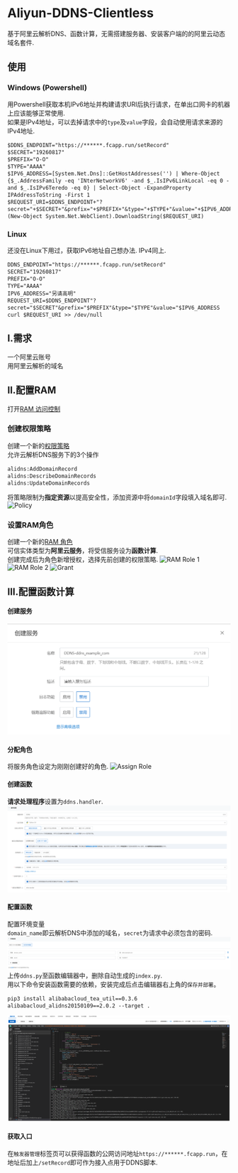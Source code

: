# Aliyun-DDNS-Clientless
基于阿里云解析DNS、函数计算，无需搭建服务器、安装客户端的的阿里云动态域名套件.
## 使用
### Windows (Powershell)
用Powershell获取本机IPv6地址并构建请求URI后执行请求，在单出口网卡的机器上应该能够正常使用.\
如果是IPv4地址，可以去掉请求中的``type``及``value``字段，会自动使用请求来源的IPv4地址.
````
$DDNS_ENDPOINT="https://******.fcapp.run/setRecord"
$SECRET="19260817"
$PREFIX="O-O"
$TYPE="AAAA"
$IPV6_ADDRESS=[System.Net.Dns]::GetHostAddresses('') | Where-Object {$_.AddressFamily -eq 'INterNetworkV6' -and $_.IsIPv6LinkLocal -eq 0 -and $_.IsIPv6Teredo -eq 0} | Select-Object -ExpandProperty IPAddressToString -First 1
$REQUEST_URI=$DDNS_ENDPOINT+"?secret="+$SECRET+"&prefix="+$PREFIX+"&type="+$TYPE+"&value="+$IPV6_ADDRESS
(New-Object System.Net.WebClient).DownloadString($REQUEST_URI)
````
### Linux
还没在Linux下用过，获取IPv6地址自己想办法.
IPv4同上.
````
DDNS_ENDPOINT="https://******.fcapp.run/setRecord"
SECRET="19260817"
PREFIX="O-O"
TYPE="AAAA"
IPV6_ADDRESS="另请高明"
REQUEST_URI=$DDNS_ENDPOINT"?secret="$SECRET"&prefix="$PREFIX"&type="$TYPE"&value="$IPV6_ADDRESS
curl $REQUEST_URI >> /dev/null
````
## Ⅰ.需求
  一个阿里云账号\
  用阿里云解析的域名
## Ⅱ.配置RAM
打开[RAM 访问控制](https://ram.console.aliyun.com/users)
### 创建权限策略
创建一个新的[权限策略](https://ram.console.aliyun.com/policies)\
允许云解析DNS服务下的3个操作
````
alidns:AddDomainRecord
alidns:DescribeDomainRecords
alidns:UpdateDomainRecords
````
将策略限制为**指定资源**以提高安全性，添加资源中将``domainId``字段填入域名即可.\
![Policy](https://github.com/Fawkex/Aliyun-DDNS-Clientless/blob/main/instruction/RAM\Create_Policy_1.png)
### 设置RAM角色
创建一个新的[RAM 角色](https://ram.console.aliyun.com/roles)\
可信实体类型为**阿里云服务**，将受信服务设为**函数计算**.\
创建完成后为角色新增授权，选择先前创建的权限策略.
![RAM Role 1](https://github.com/Fawkex/Aliyun-DDNS-Clientless/blob/main/instruction/RAM\Create_RAM_1.png)
![RAM Role 2](https://github.com/Fawkex/Aliyun-DDNS-Clientless/blob/main/instruction/RAM\Create_RAM_2.png)
![Grant](https://github.com/Fawkex/Aliyun-DDNS-Clientless/blob/main/instruction/RAM\Grant.png)
## Ⅲ.配置函数计算
#### 创建服务
![Create Service](https://github.com/Fawkex/Aliyun-DDNS-Clientless/blob/main/instruction/Create_Service.png)
#### 分配角色
将服务角色设定为刚刚创建好的角色.
![Assign Role](https://github.com/Fawkex/Aliyun-DDNS-Clientless/blob/main/instruction/RAM\Assign_Role.png)
#### 创建函数
**请求处理程序**设置为``ddns.handler``.
![Create Function](https://github.com/Fawkex/Aliyun-DDNS-Clientless/blob/main/instruction/Create_Function.png)
#### 配置函数
配置环境变量\
``domain_name``即云解析DNS中添加的域名，``secret``为请求中必须包含的密码.
![FC Env](https://github.com/Fawkex/Aliyun-DDNS-Clientless/blob/main/instruction/FC_Env.png)
上传``ddns.py``至函数编辑器中，删除自动生成的``index.py``.\
用以下命令安装函数需要的依赖，安装完成后点击编辑器右上角的``保存并部署``。
````
pip3 install alibabacloud_tea_util==0.3.6 alibabacloud_alidns20150109==2.0.2 --target .
````
![Install Packages](https://github.com/Fawkex/Aliyun-DDNS-Clientless/blob/main/instruction/Install_Packages.png)
#### 获取入口
在``触发器管理``标签页可以获得函数的公网访问地址``https://******.fcapp.run``，在地址后加上``/setRecord``即可作为接入点用于DDNS脚本.